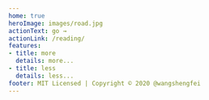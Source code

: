 ```yaml
---
home: true
heroImage: images/road.jpg
actionText: go →
actionLink: /reading/
features:
- title: more
  details: more...
- title: less
  details: less...
footer: MIT Licensed | Copyright © 2020 @wangshengfei
---
```

